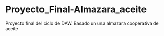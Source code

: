# Proyecto_Final-Almazara_aceite
Proyecto final del ciclo de DAW. Basado un una almazara cooperativa de aceite
